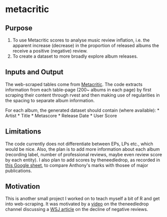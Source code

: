 # metacritic

## Purpose
1. To use Metacritic scores to analyse music review inflation, i.e. the apparent increase (decrease) in the proportion of released albums the receive a positive (negative) review.
2. To create a dataset to more broadly explore album releases.

## Inputs and Output
The web-scraped tables come from [Metacritic](http://www.metacritic.com/browse/albums/release-date/available/metascore?page=1). The code extracts information from each table-page (200~ albums in each page) by first scraping their content through rvest and then making use of regularities in the spacing to separate album information. 

For each album, the generated dataset should contain (where available):
    * Artist
    * Title
    * Metascore
    * Release Date
    * User Score
 

## Limitations
The code currently does not differentiate between EPs, LPs etc., which would be nice. Also, the plan is to add more information about each album (recording label, number of professional reviews, maybe even review score by each entity). I also plan to add scores by theneedledrop, as recorded in [this Google sheet](https://docs.google.com/spreadsheets/d/1GbGyWVtePH8RZCZd7N3RPDh8m-K6hgO6AyKsAHZpbeQ/edit#gid=0), to compare Anthony's marks with thosee of major publications.

## Motivation 
This is another small project I worked on to teach myself a bit of R and get into web-scraping. It was motivated by a [video](https://www.youtube.com/watch?v=wOqrhG2DTe8) on the theneedledrop channel discussing a [WSJ article](https://www.wsj.com/articles/what-happened-to-the-negative-music-review-1502535600?mg=prod/accounts-wsj) on the decline of negative reviews.
